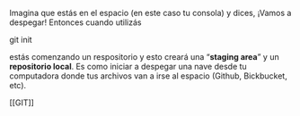 
Imagina que estás en el espacio (en este caso tu consola) y dices, ¡Vamos a despegar! Entonces cuando utilizás 

git init 

estás comenzando un respositorio y esto creará una “**staging area**” y un **repositorio local**. Es como iniciar a despegar una nave desde tu computadora donde tus archivos van a irse al espacio (Github, Bickbucket, etc).

[[GIT]]
